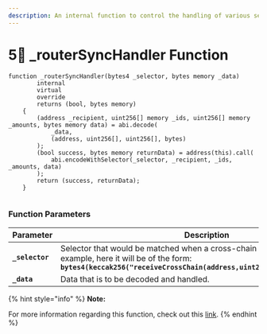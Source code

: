 ```yaml
---
description: An internal function to control the handling of various selectors and data.
---
```


# 5⃣ \_routerSyncHandler Function

```solidity
function _routerSyncHandler(bytes4 _selector, bytes memory _data)
        internal
        virtual
        override
        returns (bool, bytes memory)
    {
        (address _recipient, uint256[] memory _ids, uint256[] memory _amounts, bytes memory data) = abi.decode(
            _data,
            (address, uint256[], uint256[], bytes)
        );
        (bool success, bytes memory returnData) = address(this).call(
            abi.encodeWithSelector(_selector, _recipient, _ids, _amounts, data)
        );
        return (success, returnData);
    }


```

### Function Parameters

| Parameter       | Description                                                                                                                                                                                     |
| --------------- | ----------------------------------------------------------------------------------------------------------------------------------------------------------------------------------------------- |
| **`_selector`** | Selector that would be matched when a cross-chain request is received. For example, here it will be of the form: **`bytes4(keccak256("receiveCrossChain(address,uint256[],uint256[],bytes)")`** |
| **`_data`**     | Data that is to be decoded and handled.                                                                                                                                                         |

{% hint style="info" %}
**Note:**

For more information regarding this function, check out this [link](../getting-started/write-your-first-cross-chain-contract/various-cross-chain-functions.md#3-\_routersynchandler-function).
{% endhint %}
